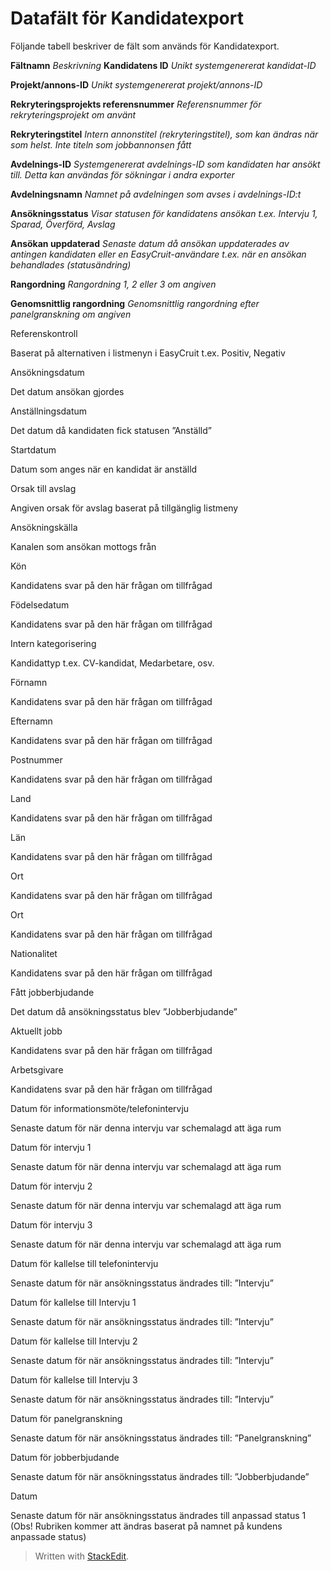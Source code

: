 # Datafält för Kandidatexport

Följande tabell beskriver de fält som används för Kandidatexport.

**Fältnamn** *Beskrivning*
**Kandidatens ID**
*Unikt systemgenererat kandidat-ID*

**Projekt/annons-ID**
*Unikt systemgenererat projekt/annons-ID*

**Rekryteringsprojekts referensnummer**
*Referensnummer för rekryteringsprojekt om använt*

**Rekryteringstitel**
*Intern annonstitel (rekryteringstitel), som kan ändras när som helst. Inte titeln som jobbannonsen fått*

**Avdelnings-ID**
*Systemgenererat avdelnings-ID som kandidaten har ansökt till. Detta kan användas för sökningar i andra exporter*

**Avdelningsnamn**
*Namnet på avdelningen som avses i avdelnings-ID:t*

**Ansökningsstatus**
*Visar statusen för kandidatens ansökan t.ex. Intervju 1, Sparad, Överförd, Avslag*

**Ansökan uppdaterad**
*Senaste datum då ansökan uppdaterades av antingen kandidaten eller en EasyCruit-användare t.ex. när en ansökan behandlades (statusändring)*

**Rangordning**
*Rangordning 1, 2 eller 3 om angiven*

**Genomsnittlig rangordning**
*Genomsnittlig rangordning efter panelgranskning om angiven*

Referenskontroll

Baserat på alternativen i listmenyn i EasyCruit t.ex. Positiv, Negativ

Ansökningsdatum

Det datum ansökan gjordes

Anställningsdatum

Det datum då kandidaten fick statusen ”Anställd”

Startdatum

Datum som anges när en kandidat är anställd

Orsak till avslag

Angiven orsak för avslag baserat på tillgänglig listmeny

Ansökningskälla

Kanalen som ansökan mottogs från

Kön

Kandidatens svar på den här frågan om tillfrågad

Födelsedatum

Kandidatens svar på den här frågan om tillfrågad

Intern kategorisering

Kandidattyp t.ex. CV-kandidat, Medarbetare, osv.

Förnamn

Kandidatens svar på den här frågan om tillfrågad

Efternamn

Kandidatens svar på den här frågan om tillfrågad

Postnummer

Kandidatens svar på den här frågan om tillfrågad

Land

Kandidatens svar på den här frågan om tillfrågad

Län

Kandidatens svar på den här frågan om tillfrågad

Ort

Kandidatens svar på den här frågan om tillfrågad

Ort

Kandidatens svar på den här frågan om tillfrågad

Nationalitet

Kandidatens svar på den här frågan om tillfrågad

Fått jobberbjudande

Det datum då ansökningsstatus blev ”Jobberbjudande”

Aktuellt jobb

Kandidatens svar på den här frågan om tillfrågad

Arbetsgivare

Kandidatens svar på den här frågan om tillfrågad

Datum för informationsmöte/telefonintervju

Senaste datum för när denna intervju var schemalagd att äga rum

Datum för intervju 1

Senaste datum för när denna intervju var schemalagd att äga rum

Datum för intervju 2

Senaste datum för när denna intervju var schemalagd att äga rum

Datum för intervju 3

Senaste datum för när denna intervju var schemalagd att äga rum

Datum för kallelse till telefonintervju

Senaste datum för när ansökningsstatus ändrades till: ”Intervju”

Datum för kallelse till Intervju 1

Senaste datum för när ansökningsstatus ändrades till: ”Intervju”

Datum för kallelse till Intervju 2

Senaste datum för när ansökningsstatus ändrades till: ”Intervju”

Datum för kallelse till Intervju 3

Senaste datum för när ansökningsstatus ändrades till: ”Intervju”

Datum för panelgranskning

Senaste datum för när ansökningsstatus ändrades till: ”Panelgranskning”

Datum för jobberbjudande

Senaste datum för när ansökningsstatus ändrades till: ”Jobberbjudande”

Datum

Senaste datum för när ansökningsstatus ändrades till anpassad status 1 (Obs! Rubriken kommer att ändras baserat på namnet på kundens anpassade status)
> Written with [StackEdit](https://stackedit.io/).
<!--stackedit_data:
eyJoaXN0b3J5IjpbLTE0NjQ2MjQ2MTldfQ==
-->